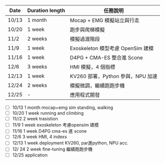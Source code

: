 | Date  | Duration length | 任務說明                        |
| ----- | --------------- | --------------------------- |
| 10/13 | 1 month         | Mocap + EMG 模擬站立與行走         |
| 10/20 | 1 week          | 跑步與爬梯模擬                     |
| 11/2  | 2 weeks         | 模擬過渡階段                      |
| 11/9  | 1 week          | Exoskeleton 模型考慮 OpenSim 建模 |
| 11/16 | 1 week          | D4PG + CMA-ES 整合進 Scone     |
| 12/6  | 3 weeks         | HMI 模擬，4 個指標                |
| 12/13 | 1 week          | KV260 部署，Python 參與，NPU 加速   |
| 12/24 | 2 weeks         | 模擬微調，繼續跑跑步機                 |
| 12/25 | -               | 應用程式開發                      |


- [ ] 10/13 1 month mocap+emg sim standing, walking
- [ ] 10/20 1 week running and climbing
- [ ] 11//2 2 week trasistion
- [ ] 11/9 1 week exoskeleton 考慮opensim 建模
- [ ] 11/16 1 week D4PG cma-es 進 scone
- [ ] 12/6 3 week HMI, 4 indexs
- [ ] 12/13 1 week deployment KV260, par進python, NPU acc.
- [ ] 12/ 24 2 week fine-tuning 繼續跑跑步機
- [ ] 12/25 application